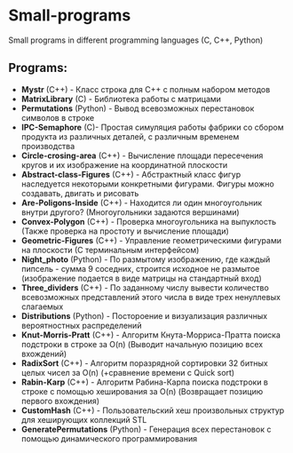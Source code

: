 # Small-programs
Small programs in different programming languages (C, C++, Python)
## Programs:  
- **Mystr** (C++) - Класс строка для C++ с полным набором методов
- **MatrixLibrary** (C) - Библиотека работы с матрицами
- **Permutations** (Python) - Вывод всевозможных перестановок символов в строке
- **IPC-Semaphore** (C)- Простая симуляция работы фабрики со сбором продукта из различных деталей, с различным временем производства
- **Circle-crosing-area** (C++) - Вычисление площади пересечения кругов и их изображение на координатной плоскости
- **Abstract-class-Figures** (C++) - Абстрактный класс фигур наследуется некоторыми конкретными фигурами. Фигуры можно создавать, двигать и рисовать
- **Are-Poligons-Inside** (C++) - Находится ли один многоугольник внутри другого? (Многоугольники задаются вершинами)
- **Convex-Polygon** (C++) - Проверка многоугольника на выпуклость (Также проверка на простоту и вычисление площади)
- **Geometric-Figures** (C++) - Управление геометрическими фигурами на плоскости (С терминальным интерфейсом)
- **Night_photo** (Python) - По размытому изображению, где каждый пипсель - сумма 9 соседних, строится исходное не размытое (изображение подается в виде матрицы на стандартный вход) 
- **Three_dividers** (C++) - По заданному числу вывести количество всевозможных представлений этого числа в виде трех ненуллевых слагаемых
- **Distributions** (Python) - Постороение и визуализация различных вероятностных распределений
- **Knut-Morris-Pratt** (C++) - Алгоритм Кнута-Морриса-Пратта поиска подстроки в строке за O(n) (Выводит начальную позицию всех вхождений)
- **RadixSort** (C++) - Алгоритм поразрядной сортировки 32 битных целых чисел за O(n) (+сравнение времени с Quick sort)
- **Rabin-Karp** (C++) - Алгоритм Рабина-Карпа поиска подстроки в строке с помощью хеширования за O(n) (Возвращает позицию первого вхождения)
- **CustomHash** (C++) - Пользовательский хеш произвольных структур для хеширующих коллекций STL
- **GeneratePermutations** (Python) - Генерация всех перестановок с помощью динамического программирования